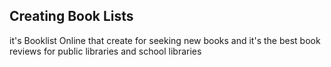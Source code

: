 ## Creating Book Lists
it's Booklist Online that create for seeking new books and it's the best book reviews for public libraries and school libraries
